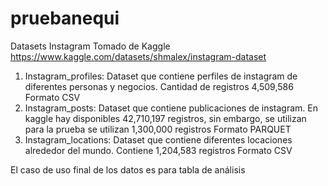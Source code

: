 # pruebanequi

Datasets Instagram
Tomado de Kaggle https://www.kaggle.com/datasets/shmalex/instagram-dataset

1. Instagram_profiles: Dataset que contiene perfiles de instagram de diferentes personas y negocios. Cantidad de registros 4,509,586
Formato CSV
2. Instagram_posts: Dataset que contiene publicaciones de instagram. En kaggle hay disponibles 42,710,197 registros, sin embargo, se utilizan para la prueba se utilizan 1,300,000 registros
Formato PARQUET
3. Instagram_locations: Dataset que contiene diferentes locaciones alrededor del mundo. Contiene 1,204,583 registros
Formato CSV

El caso de uso final de los datos es para tabla de análisis



